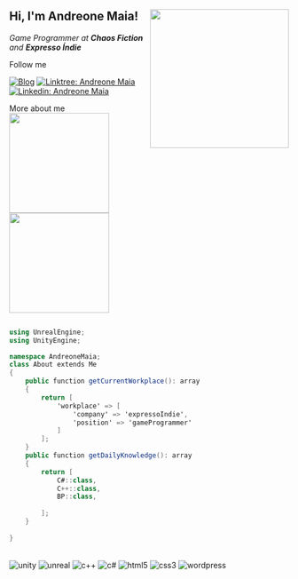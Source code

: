 <h2> Hi, I'm Andreone Maia! <img align='right' src="https://andreonemaia.com/wp-content/uploads/2022/08/logo-andv2.png" width="250"></h2> 

<div>
<p><em>Game Programmer at <b>Chaos Fiction</b> and <b>Expresso Índie</b> </br>
<!-- <img align='right' src="https://andreonemaia.com/wp-content/uploads/2022/07/avatar-adn.gif" width="150"> -->
</em></p>
</div>

<div>
Follow me

[![Blog](https://img.shields.io/website?label=andreonemaia.com&style=for-the-badge&url=https://andreonemaia.com/)](https://andreonemaia.com)
[![Linktree: Andreone Maia](https://img.shields.io/badge/linktree-39E09B?style=for-the-badge&logo=linktree&logoColor=white)](https://linktr.ee/andreonemaia)
[![Linkedin: Andreone Maia](https://img.shields.io/badge/LinkedIn-0077B5?style=for-the-badge&logo=linkedin&logoColor=white)](https://www.linkedin.com/in/andreone-maia/)

</div>

<div text-align="center";>
More about me
<br>

  <a href="https://github.com/andreonemaia">
    <img height="180em" src="https://github-readme-stats.vercel.app/api?username=andreonemaia&theme=vision-friendly-dark&show_icons=true">
    <img height="180em" src="https://github-readme-stats.vercel.app/api/top-langs/?username=andreonemaia&layout=compact&langs_count=7&theme=vision-friendly-dark">
  </a>
</div>


```c#

using UnrealEngine;
using UnityEngine;

namespace AndreoneMaia;
class About extends Me
{
    public function getCurrentWorkplace(): array
    {
        return [
            'workplace' => [
                'company' => 'expressoIndie',
                'position' => 'gameProgrammer'         
            ]
        ];
    }
    public function getDailyKnowledge(): array
    {
        return [
            C#::class,
            C++::class,
            BP::class,
                        
        ];
    }
    
}
```
<div style ="display inline_block"></br>
    <img align="center" alt="unity" src="https://img.shields.io/badge/unity-%23000000.svg?style=for-the-badge&logo=unity&logoColor=white"/>
    <img align="center" alt="unreal" src="https://img.shields.io/badge/unrealengine-%23313131.svg?style=for-the-badge&logo=unrealengine&logoColor=white"/>
    <img align="center" alt="c++" src="https://img.shields.io/badge/C%2B%2B-00599C?style=for-the-badge&logo=c%2B%2B&logoColor=white"/>
    <img align="center" alt="c#" src="https://img.shields.io/badge/C%23-239120?style=for-the-badge&logo=c-sharp&logoColor=white"/>
    <img align="center" alt="html5" src="https://img.shields.io/badge/HTML5-E34F26?style=for-the-badge&logo=html5&logoColor=white"/>
    <img align="center" alt="css3" src="https://img.shields.io/badge/CSS3-1572B6?style=for-the-badge&logo=css3&logoColor=white"/>
    <img align="center" alt="wordpress" src="https://img.shields.io/badge/Wordpress-21759B?style=for-the-badge&logo=wordpress&logoColor=white"/>
</div>



